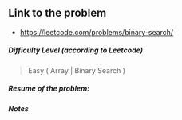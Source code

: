 ## Link to the problem
 
 - https://leetcode.com/problems/binary-search/
 
##### Difficulty Level (according to Leetcode)
 
 > Easy ( Array | Binary Search )
 
##### Resume of the problem:



##### Notes
  